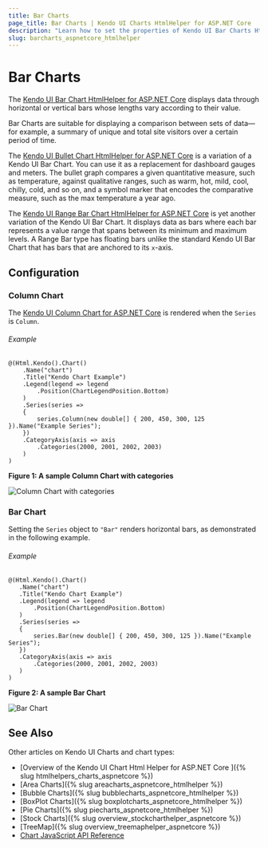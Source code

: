 ```yaml
---
title: Bar Charts
page_title: Bar Charts | Kendo UI Charts HtmlHelper for ASP.NET Core
description: "Learn how to set the properties of Kendo UI Bar Charts HtmlHelper for ASP.NET Core."
slug: barcharts_aspnetcore_htmlhelper
---
```


# Bar Charts

The [Kendo UI Bar Chart HtmlHelper for ASP.NET Core](https://demos.telerik.com/aspnet-core/bar-charts/index) displays data through horizontal or vertical bars whose lengths vary according to their value.

Bar Charts are suitable for displaying a comparison between sets of data&mdash;for example, a summary of unique and total site visitors over a certain period of time.

The [Kendo UI Bullet Chart HtmlHelper for ASP.NET Core](https://demos.telerik.com/aspnet-core/bullet-charts/index) is a variation of a Kendo UI Bar Chart. You can use it as a replacement for dashboard gauges and meters. The bullet graph compares a given quantitative measure, such as temperature, against qualitative ranges, such as warm, hot, mild, cool, chilly, cold, and so on, and a symbol marker that encodes the comparative measure, such as the max temperature a year ago.

The [Kendo UI Range Bar Chart HtmlHelper for ASP.NET Core](https://demos.telerik.com/aspnet-core/range-bar-charts/index) is yet another variation of the Kendo UI Bar Chart. It displays data as bars where each bar represents a value range that spans between its minimum and maximum levels. A Range Bar type has floating bars unlike the standard Kendo UI Bar Chart that has bars that are anchored to its `x`-axis.

## Configuration

### Column Chart

The [Kendo UI Column Chart for ASP.NET Core](https://demos.telerik.com/aspnet-core/bar-charts/column) is rendered when the `Series` is `Column`.

###### Example

    @(Html.Kendo().Chart()
        .Name("chart")
        .Title("Kendo Chart Example")
        .Legend(legend => legend
            .Position(ChartLegendPosition.Bottom)
        )
        .Series(series =>
        {
            series.Column(new double[] { 200, 450, 300, 125 }).Name("Example Series");
        })
        .CategoryAxis(axis => axis
            .Categories(2000, 2001, 2002, 2003)
        )
    )


**Figure 1: A sample Column Chart with categories**

![Column Chart with categories](/html-helpers/charts/chart-types/chart-column-categories.png)

### Bar Chart

Setting the `Series` object to `"Bar"` renders horizontal bars, as demonstrated in the following example.

###### Example

    @(Html.Kendo().Chart()
       .Name("chart")
       .Title("Kendo Chart Example")
       .Legend(legend => legend
           .Position(ChartLegendPosition.Bottom)
       )
       .Series(series =>
       {
           series.Bar(new double[] { 200, 450, 300, 125 }).Name("Example Series");
       })
       .CategoryAxis(axis => axis
           .Categories(2000, 2001, 2002, 2003)
       )
    )

**Figure 2: A sample Bar Chart**

![Bar Chart](/html-helpers/charts/chart-types/chart-bar.png)

## See Also

Other articles on Kendo UI Charts and chart types:

* [Overview of the Kendo UI Chart Html Helper for ASP.NET Core ]({% slug htmlhelpers_charts_aspnetcore %})
* [Area Charts]({% slug areacharts_aspnetcore_htmlhelper %})
* [Bubble Charts]({% slug bubblecharts_aspnetcore_htmlhelper %})
* [BoxPlot Charts]({% slug boxplotcharts_aspnetcore_htmlhelper %})
* [Pie Charts]({% slug piecharts_aspnetcore_htmlhelper %})
* [Stock Charts]({% slug overview_stockcharthelper_aspnetcore %})
* [TreeMap]({% slug overview_treemaphelper_aspnetcore %})
* [Chart JavaScript API Reference](https://docs.telerik.com/kendo-ui/api/javascript/dataviz/ui/chart)

